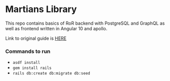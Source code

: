 # Martians Library

This repo contains basics of RoR backend with PostgreSQL and GraphQL as well as frontend written in Angular 10 and apollo.

Link to original guide is [HERE](https://evilmartians.com/chronicles/graphql-on-rails-1-from-zero-to-the-first-query)

### Commands to run

* `asdf install`
* `gem install rails`
* `rails db:create db:migrate db:seed`